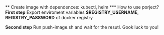 ** Create image with dependences: kubectl, helm
*** How to use porject?
**First step**
Export enviroment variables **$REGISTRY_USERNAME**, **REGISTRY_PASSWORD** of docker registry

**Second step**
Run push-image.sh and wait for the resutl. Gook luck to you! 
